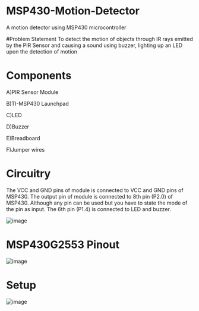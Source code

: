 # MSP430-Motion-Detector
A motion detector using MSP430 microcontroller 

#Problem Statement
To detect the motion of objects through IR rays emitted by the PIR Sensor and causing a sound using buzzer, lighting up an LED upon the detection of motion

# Components 

A)PIR Sensor Module

B)TI-MSP430 Launchpad

C)LED

D)Buzzer

E)Breadboard

F)Jumper wires

# Circuitry
The VCC and GND pins of module is connected to VCC and GND pins of MSP430. The output pin of module is connected to 8th pin (P2.0) of MSP430. Although any pin can be used but you have to state the mode of the pin as input. The 6th pin (P1.4) is connected to LED and buzzer.

![image](https://github.com/KarthikT23/MSP430-Motion-Detector/assets/119528503/4863bbd9-031d-4330-8e4b-c8e200882933)

# MSP430G2553 Pinout
![image](https://github.com/KarthikT23/MSP430-Motion-Detector/assets/119528503/fc3d581b-a75e-46d6-9933-982dd74e50a5)

# Setup
![image](https://github.com/KarthikT23/MSP430-Motion-Detector/assets/119528503/0f024f32-600a-4234-b9ff-ac6067b2ff40)



